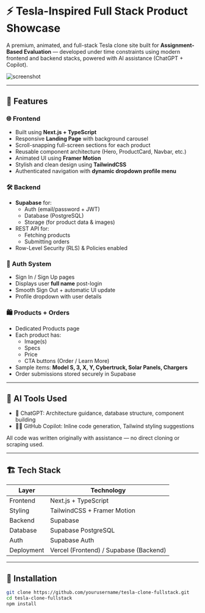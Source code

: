 # ⚡ Tesla-Inspired Full Stack Product Showcase

A premium, animated, and full-stack Tesla clone site built for **Assignment-Based Evaluation** — developed under time constraints using modern frontend and backend stacks, powered with AI assistance (ChatGPT + Copilot).

![screenshot](./public/assets/tesla-clone-preview.jpg)

---

## 🚀 Features

### 🌐 Frontend
- Built using **Next.js + TypeScript**
- Responsive **Landing Page** with background carousel
- Scroll-snapping full-screen sections for each product
- Reusable component architecture (Hero, ProductCard, Navbar, etc.)
- Animated UI using **Framer Motion**
- Stylish and clean design using **TailwindCSS**
- Authenticated navigation with **dynamic dropdown profile menu**

### 🛠 Backend
- **Supabase** for:
  - Auth (email/password + JWT)
  - Database (PostgreSQL)
  - Storage (for product data & images)
- REST API for:
  - Fetching products
  - Submitting orders
- Row-Level Security (RLS) & Policies enabled

### 🔐 Auth System
- Sign In / Sign Up pages
- Displays user **full name** post-login
- Smooth Sign Out + automatic UI update
- Profile dropdown with user details

### 🛍 Products + Orders
- Dedicated Products page
- Each product has:
  - Image(s)
  - Specs
  - Price
  - CTA buttons (Order / Learn More)
- Sample items: **Model S, 3, X, Y, Cybertruck, Solar Panels, Chargers**
- Order submissions stored securely in Supabase

---

## 🧠 AI Tools Used

- 🤖 ChatGPT: Architecture guidance, database structure, component building
- 👨‍💻 GitHub Copilot: Inline code generation, Tailwind styling suggestions

All code was written originally with assistance — no direct cloning or scraping used.

---

## 🏗 Tech Stack

| Layer        | Technology            |
|--------------|------------------------|
| Frontend     | Next.js + TypeScript   |
| Styling      | TailwindCSS + Framer Motion |
| Backend      | Supabase               |
| Database     | Supabase PostgreSQL    |
| Auth         | Supabase Auth          |
| Deployment   | Vercel (Frontend) / Supabase (Backend)

---

## 🔧 Installation

```bash
git clone https://github.com/yourusername/tesla-clone-fullstack.git
cd tesla-clone-fullstack
npm install
